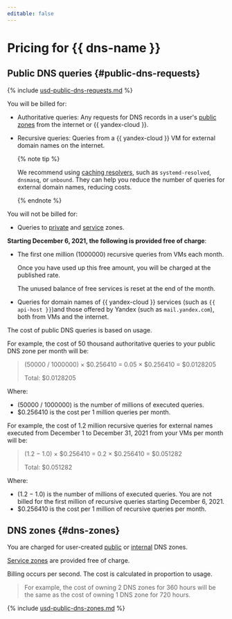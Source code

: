 ```yaml
---
editable: false
---
```


# Pricing for {{ dns-name }}


## Public DNS queries  {#public-dns-requests}





{% include [usd-public-dns-requests.md](../_pricing/dns/usd-public-dns-requests.md) %}




You will be billed for:
* Authoritative queries: Any requests for DNS records in a user's [public zones](concepts/dns-zone.md#public-zones) from the internet or {{ yandex-cloud }}.
* Recursive queries: Queries from a {{ yandex-cloud }} VM for external domain names on the internet.

   {% note tip %}

   We recommend using [caching resolvers](tutorials/local-dns-cache.md), such as `systemd-resolved`, `dnsmasq`, or `unbound`. They can help you reduce the number of queries for external domain names, reducing costs.

   {% endnote %}

You will not be billed for:
* Queries to [private](concepts/dns-zone.md#private-zones) and [service](concepts/dns-zone.md#service-zones) zones.

**Starting December 6, 2021, the following is provided free of charge**:
* The first one million (1000000) recursive queries from VMs each month.

   Once you have used up this free amount, you will be charged at the published rate.

   The unused balance of free services is reset at the end of the month.
* Queries for domain names of {{ yandex-cloud }} services (such as `{{ api-host }}`)and those offered by Yandex (such as `mail.yandex.com`), both from VMs and the internet.

The cost of public DNS queries is based on usage.


For example, the cost of 50 thousand authoritative queries to your public DNS zone per month will be:

> (50000 / 1000000) × $0.256410 = 0.05 × $0.256410 = $0.0128205
>
> Total: $0.0128205

Where:

* (50000 / 1000000) is the number of millions of executed queries.
* $0.256410 is the cost per 1 million queries per month.

For example, the cost of 1.2 million recursive queries for external names executed from December 1 to December 31, 2021 from your VMs per month will be:

> (1.2 − 1.0) × $0.256410 = 0.2 × $0.256410 = $0.051282
>
> Total: $0.051282

Where:

* (1.2 − 1.0) is the number of millions of executed queries. You are not billed for the first million of recursive queries starting December 6, 2021.
* $0.256410 is the cost per 1 million of recursive queries per month.


## DNS zones  {#dns-zones}

You are charged for user-created [public](concepts/dns-zone.md#public-zones) or [internal](concepts/dns-zone.md#private-zones) DNS zones.

[Service zones](concepts/dns-zone.md#service-zones) are provided free of charge.

Billing occurs per second. The cost is calculated in proportion to usage.


> For example, the cost of owning 2 DNS zones for 360 hours will be the same as the cost of owning 1 DNS zone for 720 hours.






{% include [usd-public-dns-zones.md](../_pricing/dns/usd-dns-zones.md) %}



